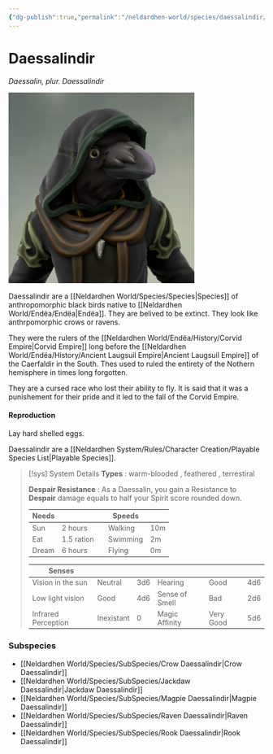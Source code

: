 ```yaml
---
{"dg-publish":true,"permalink":"/neldardhen-world/species/daessalindir/"}
---
```


# Daessalindir
*Daessalin, plur. Daessalindir*

![Daessalin.png|100](/img/user/Images/Species/Daessalin.png)

Daessalindir are a [[Neldardhen World/Species/Species\|Species]] of anthropomorphic black birds native to [[Neldardhen World/Endëa/Endëa\|Endëa]]. They are belived to be extinct. They look like anthrpomorphic crows or ravens.

They were the rulers of the [[Neldardhen World/Endëa/History/Corvid Empire\|Corvid Empire]] long before the [[Neldardhen World/Endëa/History/Ancient Laugsuil Empire\|Ancient Laugsuil Empire]] of the Caerfaldir in the South. Thes used to ruled the entirety of the Nothern hemisphere in times long forgotten. 

They are a cursed race who lost their ability to fly. It is said that it was a punishement for their pride and it led to the fall of the Corvid Empire.
#### Reproduction
Lay hard shelled eggs.

Daessalindir are a [[Neldardhen System/Rules/Character Creation/Playable Species List\|Playable Species]].

> [!sys] System Details
> **Types** : warm-blooded , feathered , terrestiral
> 
> **Despair Resistance** : As a Daessalin, you gain a Resistance to **Despair** damage equals to half your Spirit score rounded down.
> 
> | **Needs** |            |     | **Speeds** |     |
> | --------- | ---------- | --- | ---------- | --- |
> | Sun       | 2 hours    |     | Walking    | 10m |
> | Eat       | 1.5 ration |     | Swimming   | 2m  |
> | Dream     | 6 hours    |     | Flying     | 0m  |
> 
> | **Senses**          |            |     |                |           |     |
> | ------------------- | ---------- | --- | -------------- | --------- | --- |
> | Vision in the sun   | Neutral    | 3d6 | Hearing        | Good      | 4d6 |
> | Low light vision    | Good       | 4d6 | Sense of Smell | Bad       | 2d6 |
> | Infrared Perception | Inexistant | 0   | Magic Affinity | Very Good | 5d6 |

### Subspecies
- [[Neldardhen World/Species/SubSpecies/Crow Daessalindir\|Crow Daessalindir]]
- [[Neldardhen World/Species/SubSpecies/Jackdaw Daessalindir\|Jackdaw Daessalindir]]
- [[Neldardhen World/Species/SubSpecies/Magpie Daessalindir\|Magpie Daessalindir]]
- [[Neldardhen World/Species/SubSpecies/Raven Daessalindir\|Raven Daessalindir]]
- [[Neldardhen World/Species/SubSpecies/Rook Daessalindir\|Rook Daessalindir]]